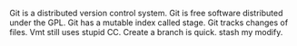 Git is a distributed version control system.
Git is free software distributed under the GPL.
Git has a mutable index called stage.
Git tracks changes of files.
Vmt still uses stupid CC.
Create a branch is quick.
stash my modify.
